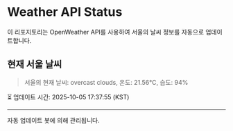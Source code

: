 
# Weather API Status

이 리포지토리는 OpenWeather API를 사용하여 서울의 날씨 정보를 자동으로 업데이트합니다.

## 현재 서울 날씨
> 서울의 현재 날씨: overcast clouds, 온도: 21.56°C, 습도: 94%

⏳ 업데이트 시간: 2025-10-05 17:37:55 (KST)

---
자동 업데이트 봇에 의해 관리됩니다.
